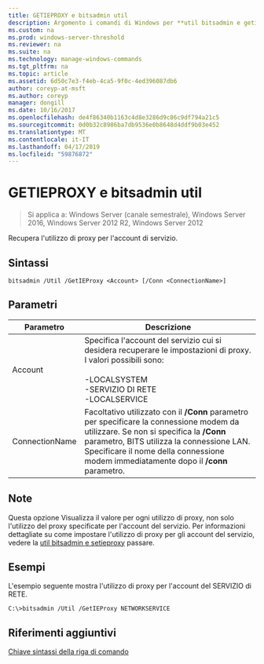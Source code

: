 ```yaml
---
title: GETIEPROXY e bitsadmin util
description: Argomento i comandi di Windows per **util bitsadmin e getieproxy** -recupera l'utilizzo di proxy per l'account di servizio.
ms.custom: na
ms.prod: windows-server-threshold
ms.reviewer: na
ms.suite: na
ms.technology: manage-windows-commands
ms.tgt_pltfrm: na
ms.topic: article
ms.assetid: 6d50c7e3-f4eb-4ca5-9f0c-4ed396087db6
author: coreyp-at-msft
ms.author: coreyp
manager: dongill
ms.date: 10/16/2017
ms.openlocfilehash: de4f86340b1163c4d8e3286d9c86c9df794a21c5
ms.sourcegitcommit: 0d0b32c8986ba7db9536e0b8648d4ddf9b03e452
ms.translationtype: MT
ms.contentlocale: it-IT
ms.lasthandoff: 04/17/2019
ms.locfileid: "59876872"
---
```

# <a name="bitsadmin-util-and-getieproxy"></a>GETIEPROXY e bitsadmin util

> Si applica a: Windows Server (canale semestrale), Windows Server 2016, Windows Server 2012 R2, Windows Server 2012

Recupera l'utilizzo di proxy per l'account di servizio.

## <a name="syntax"></a>Sintassi

```
bitsadmin /Util /GetIEProxy <Account> [/Conn <ConnectionName>]
```

## <a name="parameters"></a>Parametri

|Parametro|Descrizione|
|-------|--------|
|Account|Specifica l'account del servizio cui si desidera recuperare le impostazioni di proxy. I valori possibili sono:<br /><br />-LOCALSYSTEM<br />-SERVIZIO DI RETE<br />-LOCALSERVICE|
|ConnectionName|Facoltativo utilizzato con il **/Conn** parametro per specificare la connessione modem da utilizzare. Se non si specifica la **/Conn** parametro, BITS utilizza la connessione LAN. Specificare il nome della connessione modem immediatamente dopo il **/conn** parametro.|

## <a name="remarks"></a>Note

Questa opzione Visualizza il valore per ogni utilizzo di proxy, non solo l'utilizzo del proxy specificate per l'account del servizio. Per informazioni dettagliate su come impostare l'utilizzo di proxy per gli account del servizio, vedere la [util bitsadmin e setieproxy](bitsadmin-util-and-setieproxy.md) passare.

## <a name="BKMK_examples"></a>Esempi

L'esempio seguente mostra l'utilizzo di proxy per l'account del SERVIZIO di RETE.

```
C:\>bitsadmin /Util /GetIEProxy NETWORKSERVICE
```

## <a name="additional-references"></a>Riferimenti aggiuntivi

[Chiave sintassi della riga di comando](command-line-syntax-key.md)
